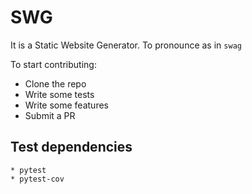 # SWG

It is a Static Website Generator. To pronounce as in `swag`

To start contributing:

* Clone the repo
* Write some tests
* Write some features
* Submit a PR

## Test dependencies

```
* pytest
* pytest-cov
```